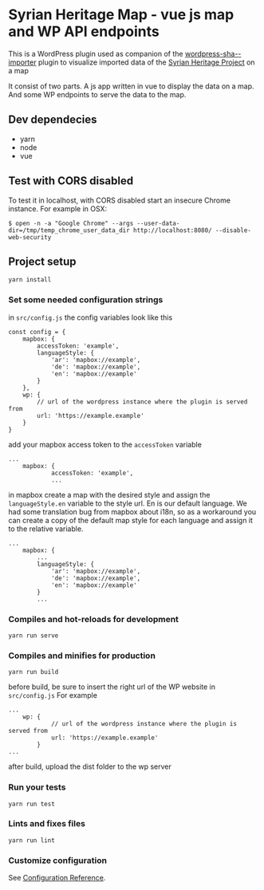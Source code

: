 # Syrian Heritage Map - vue js map and WP API endpoints

This is a WordPress plugin used as companion of the [wordpress-sha--importer](https://github.com/csgis/wordpress-sha--importer) plugin to visualize imported data of the [Syrian Heritage Project](https://project.syrian-heritage.org) on a map

It consist of two parts. A js app written in vue to display the data on a map. And some WP endpoints to serve the data to the map.

## Dev dependecies

* yarn
* node
* vue

## Test with CORS disabled

To test it in localhost, with CORS disabled start an insecure Chrome instance. For example in OSX:
```
$ open -n -a "Google Chrome" --args --user-data-dir=/tmp/temp_chrome_user_data_dir http://localhost:8080/ --disable-web-security
```

## Project setup
```
yarn install
```

### Set some needed configuration strings

in `src/config.js` the config variables look like this

```
const config = {
    mapbox: {
        accessToken: 'example',
        languageStyle: {
            'ar': 'mapbox://example',
            'de': 'mapbox://example',
            'en': 'mapbox://example'
        }
    },
    wp: {
        // url of the wordpress instance where the plugin is served from
        url: 'https://example.example'
    }
}
```

add your mapbox access token to the `accessToken` variable
```
...
    mapbox: {
            accessToken: 'example',
            ...
```

in mapbox create a map with the desired style and assign the `languageStyle.en` variable to the style url. En is our default language.
We had some translation bug from mapbox about i18n, so as a workaround you can create a copy of the default map style for each language and assign it to the relative variable.
```
...
    mapbox: {
        ...
        languageStyle: {
            'ar': 'mapbox://example',
            'de': 'mapbox://example',
            'en': 'mapbox://example'
        }
        ...
```


### Compiles and hot-reloads for development
```
yarn run serve
```

### Compiles and minifies for production
```
yarn run build
```

before build, be sure to insert the right url of the WP website in `src/config.js` For example
```
...
    wp: {
            // url of the wordpress instance where the plugin is served from
            url: 'https://example.example'
        }
...
```

after build, upload the dist folder to the wp server

### Run your tests
```
yarn run test
```

### Lints and fixes files
```
yarn run lint
```

### Customize configuration
See [Configuration Reference](https://cli.vuejs.org/config/).
